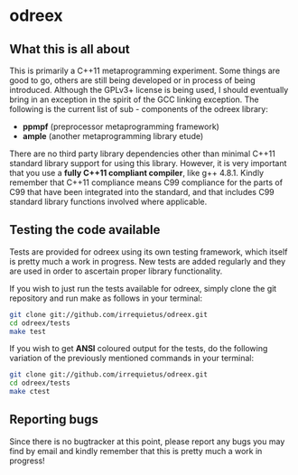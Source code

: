 # odreex

What this is all about
----------------------

This is primarily a C++11 metaprogramming experiment. Some things are good to
go, others are still being developed or in process of being introduced. Although
the GPLv3+ license is being used, I should eventually bring in an exception
in the spirit of the GCC linking exception. The following is the current list
of sub - components of the odreex library:

 * **ppmpf** (preprocessor metaprogramming framework)
 * **ample** (another metaprogramming library etude)
 
There are no third party library dependencies other than minimal C++11 standard
library support for using this library. However, it is very important that you
use a **fully C++11 compliant compiler**, like g++ 4.8.1. Kindly remember that
C++11 compliance means C99 compliance for the parts of C99 that have been
integrated into the standard, and that includes C99 standard library functions
involved where applicable.

Testing the code available
--------------------------

Tests are provided for odreex using its own testing framework, which itself is
pretty much a work in progress. New tests are added regularly and they are used
in order to ascertain proper library functionality.

If you wish to just run the tests available for odreex, simply clone the git
repository and run make as follows in your terminal:
```bash
git clone git://github.com/irrequietus/odreex.git
cd odreex/tests
make test
```
If you wish to get **ANSI** coloured output for the tests, do the following
variation of the previously mentioned commands in your terminal:
```bash
git clone git://github.com/irrequietus/odreex.git
cd odreex/tests
make ctest
```

Reporting bugs
--------------

Since there is no bugtracker at this point, please report any bugs you may find
by email and kindly remember that this is pretty much a work in progress!
